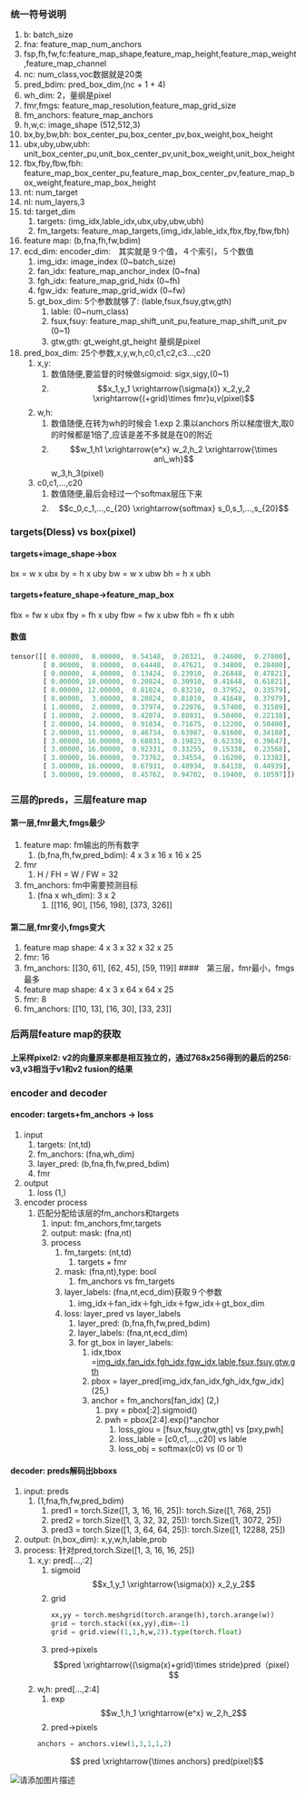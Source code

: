 ### 统一符号说明
1. b: batch_size
2. fna: feature_map_num_anchors
3. fsp,fh,fw,fc:feature_map_shape,feature_map_height,feature_map_weight,feature_map_channel
4. nc: num_class,voc数据就是20类
5. pred_bdim: pred_box_dim,(nc + 1 + 4)
6. wh_dim: 2，量纲是pixel
7. fmr,fmgs: feature_map_resolution,feature_map_grid_size
8. fm_anchors: feature_map_anchors
9. h,w,c: image_shape (512,512,3)
10. bx,by,bw,bh: box_center_pu,box_center_pv,box_weight,box_height
11. ubx,uby,ubw,ubh: unit_box_center_pu,unit_box_center_pv,unit_box_weight,unit_box_height
12. fbx,fby,fbw,fbh: feature_map_box_center_pu,feature_map_box_center_pv,feature_map_box_weight,feature_map_box_height
13. nt: num_target
14. nl: num_layers,3
15. td: target_dim 
    1.  targets: (img_idx,lable_idx,ubx,uby,ubw,ubh)
    2.  fm_targets: feature_map_targets,(img_idx,lable_idx,fbx,fby,fbw,fbh)
16. feature map: (b,fna,fh,fw,bdim)
17. ecd_dim: encoder_dim:　其实就是９个值，４个索引，５个数值
    1. img_idx: image_index (0~batch_size)
    2. fan_idx: feature_map_anchor_index (0~fna)
    3. fgh_idx: feature_map_grid_hidx (0~fh)
    4. fgw_idx: feature_map_grid_widx (0~fw)
    5. gt_box_dim: 5个参数就够了: (lable,fsux,fsuy,gtw,gth)
       1. lable: (0~num_class)
       2. fsux,fsuy: feature_map_shift_unit_pu,feature_map_shift_unit_pv (0~1)
       3. gtw,gth: gt_weight,gt_height 量纲是pixel
18. pred_box_dim: 25个参数,x,y,w,h,c0,c1,c2,c3...,c20
    1. x,y: 
       1. 数值随便,要监督的时候做sigmoid: sigx,sigy,(0~1)
       2. $$x_1,y_1 \xrightarrow{\sigma(x)} x_2,y_2 \xrightarrow{(+grid)\times fmr}u,v(pixel)$$
    2. w,h: 
       1. 数值随便,在转为wh的时候会 1.exp 2.乘以anchors 所以梯度很大,取0的时候都是1倍了,应该是差不多就是在0的附近
       2. $$w_1,h1 \xrightarrow{e^x} w_2,h_2 \xrightarrow{\times an\_wh}$$ w_3,h_3(pixel)
    3. c0,c1,...,c20
       1. 数值随便,最后会经过一个softmax层压下来 
       2. $$c_0,c_1,...,c_{20} \xrightarrow{softmax} s_0,s_1,...,s_{20}$$
### targets(Dless) vs box(pixel)
#### targets+image_shape->box
bx = w x ubx
by = h x uby
bw = w x ubw
bh = h x ubh
#### targets+feature_shape->feature_map_box
fbx = fw x ubx
fby = fh x uby
fbw = fw x ubw
fbh = fh x ubh
#### 数值
```python
tensor([[ 0.00000,  8.00000,  0.54148,  0.20321,  0.24600,  0.27800],
        [ 0.00000,  8.00000,  0.64448,  0.47621,  0.34800,  0.28400],
        [ 0.00000,  4.00000,  0.13424,  0.23910,  0.26848,  0.47821],
        [ 0.00000, 10.00000,  0.20824,  0.30910,  0.41648,  0.61821],
        [ 0.00000, 12.00000,  0.81024,  0.83210,  0.37952,  0.33579],
        [ 0.00000,  3.00000,  0.20824,  0.81010,  0.41648,  0.37979],
        [ 1.00000,  2.00000,  0.37974,  0.22076,  0.57400,  0.31589],
        [ 1.00000,  2.00000,  0.42074,  0.88931,  0.50400,  0.22138],
        [ 2.00000, 14.00000,  0.91834,  0.71675,  0.12200,  0.50400],
        [ 2.00000, 11.00000,  0.46734,  0.63987,  0.61600,  0.34188],
        [ 3.00000, 16.00000,  0.68831,  0.19823,  0.62338,  0.39647],
        [ 3.00000, 16.00000,  0.92331,  0.33255,  0.15338,  0.23568],
        [ 3.00000, 16.00000,  0.73762,  0.34554,  0.16200,  0.13382],
        [ 3.00000, 16.00000,  0.67931,  0.48934,  0.64138,  0.44939],
        [ 3.00000, 19.00000,  0.45762,  0.94702,  0.19400,  0.10597]])
```
### 三层的preds，三层feature map
#### 第一层,fmr最大,fmgs最少
1. feature map: fm输出的所有数字
   1. (b,fna,fh,fw,pred_bdim): 4 x 3 x 16 x 16 x 25
2. fmr
   1. H / FH = W / FW = 32
3. fm_anchors: fm中需要预测目标
   1. (fna x wh_dim): 3 x 2
      1. [[116, 90], [156, 198], [373, 326]]
#### 第二层,fmr变小,fmgs变大
1. feature map shape: 4 x 3 x 32 x 32 x 25 
2. fmr: 16
3. fm_anchors: [[30, 61], [62, 45], [59, 119]]
####　第三层，fmr最小，fmgs最多
1. feature map shape: 4 x 3 x 64 x 64 x 25 
2. fmr: 8
3. fm_anchors: [[10, 13], [16, 30], [33, 23]]
### 后两层feature map的获取
#### 上采样pixel2: v2的向量原来都是相互独立的，通过768x256得到的最后的256: v3,v3相当于v1和v2 fusion的结果
### encoder and decoder
#### encoder: targets+fm_anchors -> loss
1. input
   1. targets: (nt,td)
   2. fm_anchors: (fna,wh_dim)
   3. layer_pred: (b,fna,fh,fw,pred_bdim)
   4. fmr
2. output
   1. loss (1,)
3. encoder process
   1. 匹配分配给该层的fm_anchors和targets
      1. input: fm_anchors,fmr,targets
      2. output: mask: (fna,nt)
      3. process
         1. fm_targets: (nt,td)
            1. targets + fmr
         2. mask: (fna,nt),type: bool
            1. fm_anchors vs fm_targets
         3. layer_labels: (fna,nt,ecd_dim)获取９个参数
            1. img_idx＋fan_idx＋fgh_idx＋fgw_idx＋gt_box_dim
         4. loss: layer_pred vs layer_labels
            1. layer_pred: (b,fna,fh,fw,pred_bdim)
            2. layer_labels: (fna,nt,ecd_dim)
            3. for gt_box in layer_labels:
               1. idx,tbox =[img_idx,fan_idx,fgh_idx,fgw_idx](4,),[lable,fsux,fsuy,gtw,gth](5,)
               2. pbox = layer_pred[img_idx,fan_idx,fgh_idx,fgw_idx] (25,)
               3. anchor = fm_anchors[fan_idx] (2,)
                  1. pxy = pbox[:2].sigmoid()
                  2. pwh = pbox[2:4].exp()*anchor
                     1. loss_giou = [fsux,fsuy,gtw,gth] vs [pxy,pwh]
                     2. loss_lable = [c0,c1,...,c20] vs lable
                     3. loss_obj = softmax(c0) vs (0 or 1)
#### decoder: preds解码出bboxs
1. input: preds
   1. (1,fna,fh,fw,pred_bdim)
      1. pred1 = torch.Size([1, 3, 16, 16, 25]): torch.Size([1, 768, 25])
      2. pred2 = torch.Size([1, 3, 32, 32, 25]): torch.Size([1, 3072, 25])
      3. pred3 = torch.Size([1, 3, 64, 64, 25]): torch.Size([1, 12288, 25])
2. output: (n,box_dim): x,y,w,h,lable,prob
3. process: 针对pred,torch.Size([1, 3, 16, 16, 25])
   1. x,y: pred[...,:2]
      1. sigmoid
      $$x_1,y_1 \xrightarrow{\sigma(x)} x_2,y_2$$
      2. grid 
         ``` python
         xx,yy = torch.meshgrid(torch.arange(h),torch.arange(w))
         grid = torch.stack((xx,yy),dim=-1)
         grid = grid.view((1,1,h,w,2)).type(torch.float)
         ```
      3. pred->pixels
      $$pred \xrightarrow{(\sigma(x)+grid)\times stride}pred（pixel） $$
   1. w,h: pred[...,2:4]
      1. exp
      $$w_1,h_1 \xrightarrow{e^x} w_2,h_2$$
      2. pred->pixels
      ``` python
      anchors = anchors.view(1,3,1,1,2)
      ```
      $$ pred \xrightarrow{\times anchors} pred(pixel)$$

![请添加图片描述](https://i-blog.csdnimg.cn/direct/3a64755eefaa4768950a74392e91cb04.png)
